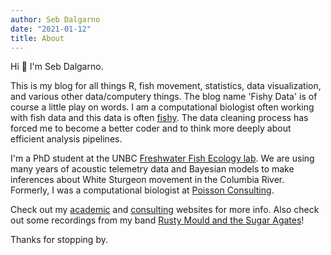 ```yaml
---
author: Seb Dalgarno
date: "2021-01-12"
title: About 
---
```


Hi :wave: I'm Seb Dalgarno. 

This is my blog for all things R, fish movement, statistics, data visualization, and various other data/computery things. The blog name 'Fishy Data' is of course a little play on words. I am a computational biologist often working with fish data and this data is often [fishy](https://dictionary.cambridge.org/dictionary/english/fishy). The data cleaning process has forced me to become a better coder and to think more deeply about efficient analysis pipelines.

I'm a PhD student at the UNBC [Freshwater Fish Ecology lab](https://www.ffishlab.ca/). We are using many years of acoustic telemetry data and Bayesian models to make inferences about White Sturgeon movement in the Columbia River. Formerly, I was a computational biologist at [Poisson Consulting](https://www.poissonconsulting.ca). 

Check out my [academic](htpps://www.sebdalgarno.netlify.app) and [consulting](https://www.northbeachconsulting.ca/) websites for more info. Also check out some recordings from my band [Rusty Mould and the Sugar Agates](https://rustymouldandthesugaragates.bandcamp.com/)!

Thanks for stopping by.